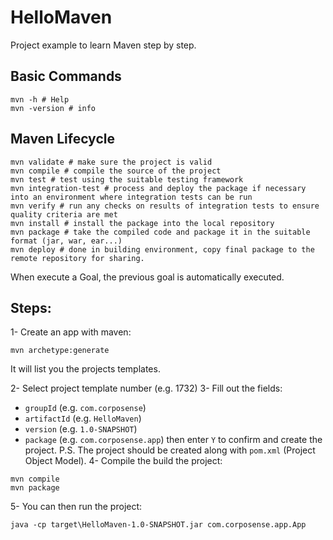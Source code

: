 # HelloMaven

Project example to learn Maven step by step.

## Basic Commands
```
mvn -h # Help
mvn -version # info
```
## Maven Lifecycle
```
mvn validate # make sure the project is valid
mvn compile # compile the source of the project
mvn test # test using the suitable testing framework
mvn integration-test # process and deploy the package if necessary into an environment where integration tests can be run
mvn verify # run any checks on results of integration tests to ensure quality criteria are met
mvn install # install the package into the local repository
mvn package # take the compiled code and package it in the suitable format (jar, war, ear...)
mvn deploy # done in building environment, copy final package to the remote repository for sharing.
```
When execute a Goal, the previous goal is automatically executed.

## Steps:
1- Create an app with maven:
```
mvn archetype:generate
```
It will list you the projects templates.

2- Select project template number (e.g. 1732)
3- Fill out the fields:
- `groupId` (e.g. `com.corposense`)
- `artifactId` (e.g. `HelloMaven`)
- `version` (e.g. `1.0-SNAPSHOT`)
- `package` (e.g. `com.corposense.app`)
then enter `Y` to confirm and create the project.
P.S. The project should be created along with `pom.xml` (Project Object Model).
4- Compile the build the project:
```
mvn compile
mvn package
```
5- You can then run the project:
```
java -cp target\HelloMaven-1.0-SNAPSHOT.jar com.corposense.app.App
```
